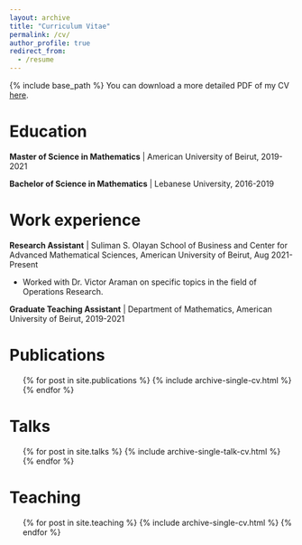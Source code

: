 ```yaml
---
layout: archive
title: "Curriculum Vitae"
permalink: /cv/
author_profile: true
redirect_from:
  - /resume
---
```


{% include base_path %}
You can download a more detailed PDF of my CV [here](/files/CV.pdf).

Education
======
**Master of Science in Mathematics** |
American University of Beirut, 2019-2021

**Bachelor of Science in Mathematics** |
Lebanese University, 2016-2019


# Work experience

 **Research Assistant** | 
 Suliman S. Olayan School of Business and Center for Advanced Mathematical Sciences, American University of Beirut, Aug 2021-Present
   * Worked with Dr. Victor Araman on specific topics in the field of Operations Research.
  

 **Graduate Teaching Assistant** |
 Department of Mathematics, American University of Beirut, 2019-2021
  

Publications
======
  <ul>{% for post in site.publications %}
    {% include archive-single-cv.html %}
  {% endfor %}</ul>
  
Talks
======
  <ul>{% for post in site.talks %}
    {% include archive-single-talk-cv.html %}
  {% endfor %}</ul>
  
Teaching
======
  <ul>{% for post in site.teaching %}
    {% include archive-single-cv.html %}
  {% endfor %}</ul>
